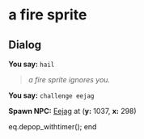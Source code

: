 # a fire sprite
## Dialog

**You say:** `hail`



>*a fire sprite ignores you.*

**You say:** `challenge eejag`



**Spawn NPC:**  [Eejag](/npc/27119) at (**y:** 1037, **x:** 298)


eq.depop_withtimer();
end
